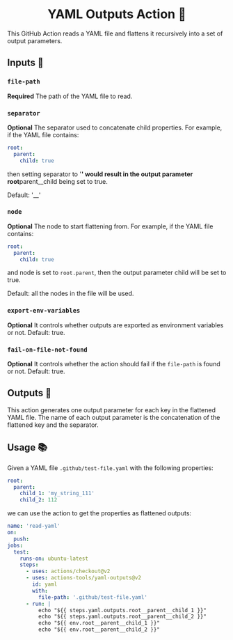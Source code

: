 <h1 align="center">YAML Outputs Action 🚀</h1>

This GitHub Action reads a YAML file and flattens it recursively into a set of output parameters.

## Inputs 📝

### `file-path`

**Required** The path of the YAML file to read.

### `separator`

**Optional** The separator used to concatenate child properties. For example, if the YAML file contains:

```yaml
root:
  parent:
    child: true
```

then setting separator to '**' would result in the output parameter root**parent\_\_child being set to true.

Default: '\_\_'

### `node`

**Optional** The node to start flattening from. For example, if the YAML file contains:

```yaml
root:
  parent:
    child: true
```

and node is set to `root.parent`, then the output parameter child will be set to true.

Default: all the nodes in the file will be used.

### `export-env-variables`

**Optional** It controls whether outputs are exported as environment variables or not. Default: true.

### `fail-on-file-not-found`

**Optional** It controls whether the action should fail if the `file-path` is found or not. Default: true.

## Outputs 📜

This action generates one output parameter for each key in the flattened YAML file. The name of each output parameter is the concatenation of the flattened key and the separator.

## Usage 📚

Given a YAML file `.github/test-file.yaml` with the following properties:

```yaml
root:
  parent:
    child_1: 'my_string_111'
    child_2: 112
```

we can use the action to get the properties as flattened outputs:

```yaml
name: 'read-yaml'
on:
  push:
jobs:
  test:
    runs-on: ubuntu-latest
    steps:
      - uses: actions/checkout@v2
      - uses: actions-tools/yaml-outputs@v2
        id: yaml
        with:
          file-path: '.github/test-file.yaml'
      - run: |
          echo "${{ steps.yaml.outputs.root__parent__child_1 }}"
          echo "${{ steps.yaml.outputs.root__parent__child_2 }}"
          echo "${{ env.root__parent__child_1 }}"
          echo "${{ env.root__parent__child_2 }}"
```
